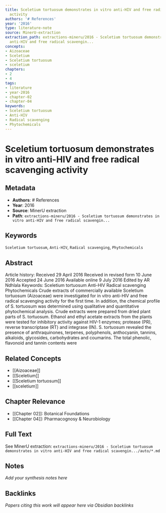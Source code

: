 ```yaml
---
title: Sceletium tortuosum demonstrates in vitro anti-HIV and free radical scavenging
  activity
authors: '# References'
year: '2016'
type: literature-note
source: MinerU-extraction
extraction_path: extractions-mineru/2016 - Sceletium tortuosum demonstrates in vitro
  anti-HIV and free radical scavengin...
concepts:
- Aizoaceae
- Sceletium
- Sceletium tortuosum
- sceletium
chapters:
- 2
- 4
tags:
- literature
- year-2016
- chapter-02
- chapter-04
keywords:
- Sceletium tortuosum
- Anti-HIV
- Radical scavenging
- Phytochemicals
---
```


# Sceletium tortuosum demonstrates in vitro anti-HIV and free radical scavenging activity

## Metadata

- **Authors**: # References
- **Year**: 2016
- **Source**: MinerU extraction
- **Path**: `extractions-mineru/2016 - Sceletium tortuosum demonstrates in vitro anti-HIV and free radical scavengin...`

## Keywords

`Sceletium tortuosum`, `Anti-HIV`, `Radical scavenging`, `Phytochemicals`

## Abstract

Article history: Received 29 April 2016 Received in revised form 10 June 2016 Accepted 24 June 2016 Available online 9 July 2016 Edited by AR Ndhlala Keywords: Sceletium tortuosum Anti-HIV Radical scavenging Phytochemicals Crude extracts of commercially available Sceletium tortuosum (Aizoaceae) were investigated for in vitro anti-HIV and free radical scavenging activity for the first time. In addition, the chemical profile of S. tortuosum was determined using qualitative and quantitative phytochemical analysis. Crude extracts were prepared from dried plant parts of S. tortuosum. Ethanol and ethyl acetate extracts from the plants were tested for inhibitory activity against HIV-1 enzymes; protease (PR), reverse transcriptase (RT) and integrase (IN). S. tortuosum revealed the presence of anthraquinones, terpenes, polyphenols, anthocyanin, tannins, alkaloids, glycosides, carbohydrates and coumarins. The total phenolic, flavonoid and tannin contents were

## Related Concepts

- [[Aizoaceae]]
- [[Sceletium]]
- [[Sceletium tortuosum]]
- [[sceletium]]

## Chapter Relevance

- [[Chapter 02]]: Botanical Foundations
- [[Chapter 04]]: Pharmacognosy & Neurobiology

## Full Text

See MinerU extraction: `extractions-mineru/2016 - Sceletium tortuosum demonstrates in vitro anti-HIV and free radical scavengin.../auto/*.md`

## Notes

*Add your synthesis notes here*

## Backlinks

*Papers citing this work will appear here via Obsidian backlinks*
